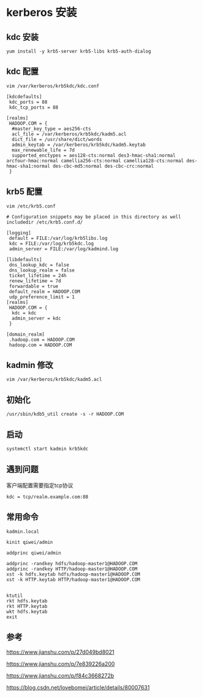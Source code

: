 # kerberos 安装

## kdc 安装

`yum install -y krb5-server krb5-libs krb5-auth-dialog`

## kdc 配置

```shell
vim /var/kerberos/krb5kdc/kdc.conf
```

```
[kdcdefaults]
 kdc_ports = 88
 kdc_tcp_ports = 88

[realms]
 HADOOP.COM = {
  #master_key_type = aes256-cts
  acl_file = /var/kerberos/krb5kdc/kadm5.acl
  dict_file = /usr/share/dict/words
  admin_keytab = /var/kerberos/krb5kdc/kadm5.keytab
  max_renewable_life = 7d
  supported_enctypes = aes128-cts:normal des3-hmac-sha1:normal arcfour-hmac:normal camellia256-cts:normal camellia128-cts:normal des-hmac-sha1:normal des-cbc-md5:normal des-cbc-crc:normal
 }
```

## krb5 配置

```shell
vim /etc/krb5.conf
```

```
# Configuration snippets may be placed in this directory as well
includedir /etc/krb5.conf.d/

[logging]
 default = FILE:/var/log/krb5libs.log
 kdc = FILE:/var/log/krb5kdc.log
 admin_server = FILE:/var/log/kadmind.log

[libdefaults]
 dns_lookup_kdc = false
 dns_lookup_realm = false
 ticket_lifetime = 24h
 renew_lifetime = 7d
 forwardable = true
 default_realm = HADOOP.COM
 udp_preference_limit = 1
[realms]
 HADOOP.COM = {
  kdc = kdc
  admin_server = kdc
 }

[domain_realm]
 .hadoop.com = HADOOP.COM
 hadoop.com = HADOOP.COM
```



## kadmin 修改

```shell
vim /var/kerberos/krb5kdc/kadm5.acl
```

## 初始化

```
/usr/sbin/kdb5_util create -s -r HADOOP.COM
```

## 启动

```bash
systemctl start kadmin krb5kdc
```

## 遇到问题

客户端配置需要指定tcp协议

```
kdc = tcp/realm.example.com:88
```

## 常用命令

```
kadmin.local

kinit qiwei/admin

addprinc qiwei/admin

addprinc -randkey hdfs/hadoop-master1@HADOOP.COM
addprinc -randkey HTTP/hadoop-master1@HADOOP.COM
xst -k hdfs.keytab hdfs/hadoop-master1@HADOOP.COM
xst -k HTTP.keytab HTTP/hadoop-master1@HADOOP.COM


ktutil
rkt hdfs.keytab    
rkt HTTP.keytab
wkt hdfs.keytab  
exit
```





## 参考

https://www.jianshu.com/p/27d049bd8021

https://www.jianshu.com/p/7e839226a200

https://www.jianshu.com/p/f84c3668272b

https://blog.csdn.net/lovebomei/article/details/80007631